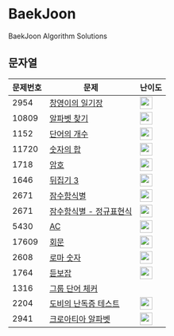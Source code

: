 # BaekJoon
BaekJoon Algorithm Solutions

## 문자열
|문제번호|문제|난이도|
|----|----------------|--|
| 2954 | [창영이의 일기장](https://github.com/HSungHee/BaekJoon/blob/main/String/Main_B1_2954.java) | <img height="25px" width="25px" src="https://static.solved.ac/tier_small/5.svg"/> |
| 10809 | [알파벳 찾기](https://github.com/HSungHee/BaekJoon/blob/main/String/Main_B2_10809.java) | <img height="25px" width="25px" src="https://static.solved.ac/tier_small/4.svg"/> |  
| 1152 | [단어의 개수](https://github.com/HSungHee/BaekJoon/blob/main/String/Main_B2_1152.java) | <img height="25px" width="25px" src="https://static.solved.ac/tier_small/4.svg"/> |
| 11720 | [숫자의 합](https://github.com/HSungHee/BaekJoon/blob/main/String/Main_B2_11720.java) | <img height="25px" width="25px" src="https://static.solved.ac/tier_small/4.svg"/> |
| 1718 | [암호](https://github.com/HSungHee/BaekJoon/blob/main/String/Main_B2_1718.java) | <img height="25px" width="25px" src="https://static.solved.ac/tier_small/4.svg"/> |
| 1646 | [뒤집기 3](https://github.com/HSungHee/BaekJoon/blob/main/String/Main_G5_1464.java) | <img height="25px" width="25px" src="https://static.solved.ac/tier_small/12.svg"/> |
| 2671 | [잠수함식별](https://github.com/HSungHee/BaekJoon/blob/main/String/Main_G5_2671.java) | <img height="25px" width="25px" src="https://static.solved.ac/tier_small/12.svg"/> |
| 2671 | [잠수함식별 - 정규표현식](https://github.com/HSungHee/BaekJoon/blob/main/String/Main_G5_2671_%EC%A0%95%EA%B7%9C%ED%91%9C%ED%98%84%EC%8B%9D.java) | <img height="25px" width="25px" src="https://static.solved.ac/tier_small/12.svg"/> |
| 5430 | [AC](https://github.com/HSungHee/BaekJoon/blob/main/String/Main_G5_5430.java) | <img height="25px" width="25px" src="https://static.solved.ac/tier_small/12.svg"/> |
| 17609 | [회문](https://github.com/HSungHee/BaekJoon/blob/main/String/Main_S1_17609.java) | <img height="25px" width="25px" src="https://static.solved.ac/tier_small/10.svg"/> |
| 2608 | [로마 숫자](https://github.com/HSungHee/BaekJoon/blob/main/String/Main_S1_2608.java) | <img height="25px" width="25px" src="https://static.solved.ac/tier_small/10.svg"/> |
| 1764 | [듣보잡](https://github.com/HSungHee/BaekJoon/blob/main/String/Main_S4_1764.java) | <img height="25px" width="25px" src="https://static.solved.ac/tier_small/7.svg"/> |
| 1316 | [그룹 단어 체커](https://github.com/HSungHee/BaekJoon/blob/main/String/Main_S5_1316.java) | | <img height="25px" width="25px" src="https://static.solved.ac/tier_small/6.svg"/> |
| 2204 | [도비의 난독증 테스트](https://github.com/HSungHee/BaekJoon/blob/main/String/Main_S5_2204.java) | <img height="25px" width="25px" src="https://static.solved.ac/tier_small/6.svg"/> |
| 2941 | [크로아티아 알파벳](https://github.com/HSungHee/BaekJoon/blob/main/String/Main_S5_2941.java) | <img height="25px" width="25px" src="https://static.solved.ac/tier_small/6.svg"/> |
